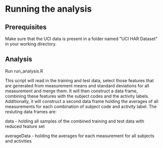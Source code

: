 # Running the analysis

## Prerequisites

Make sure that the UCI data is present in a folder named "UCI HAR Dataset" in your working directory.

## Analysis

Run run_analysis.R

This script will read in the training and test data, select those features that are generated from 
measurement means and standard deviations for all measurement and merge them. It will then construct 
a data frame, combining these features with the subject codes and the activity labels. Additionally,
it will construct a second data frame holding the averages of all measurements for each combination
of subject code and activity label. The resluting data frames are:

data - holding all samples of the combined training and test data with reduced feature set

averageData - holding the averages for each measurement for all subjects and activities
